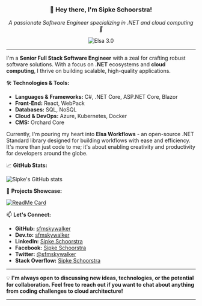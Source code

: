 <h3 align="center">👋 Hey there, I'm Sipke Schoorstra!</h3>
<p align="center">
  <i>A passionate Software Engineer specializing in .NET and cloud computing 🚀</i>
</p>

<p align="center">
  <img src="https://v3.elsaworkflows.io/_next/static/media/elsa-android.3c4de958.png" alt="Elsa 3.0" />
</p>

---

I'm a **Senior Full Stack Software Engineer** with a zeal for crafting robust software solutions. With a focus on **.NET** ecosystems and **cloud computing**, I thrive on building scalable, high-quality applications.

🛠 **Technologies & Tools:**

- **Languages & Frameworks:** C#, .NET Core, ASP.NET Core, Blazor
- **Front-End:** React, WebPack
- **Databases:** SQL, NoSQL
- **Cloud & DevOps:** Azure, Kubernetes, Docker
- **CMS:** Orchard Core

Currently, I'm pouring my heart into **Elsa Workflows** - an open-source .NET Standard library designed for building workflows with ease and efficiency. It's more than just code to me; it's about enabling creativity and productivity for developers around the globe.

📈 **GitHub Stats:**

![Sipke's GitHub stats](https://github-readme-stats.vercel.app/api?username=sfmskywalker&show_icons=true&theme=radical)

🎯 **Projects Showcase:**

[![ReadMe Card](https://github-readme-stats.vercel.app/api/pin/?username=elsa-workflows&repo=elsa-core&theme=radical)](https://github.com/elsa-workflows/elsa-core)

📫 **Let's Connect:**

- **GitHub:** [sfmskywalker](https://github.com/sfmskywalker)
- **Dev.to:** [sfmskywalker](https://dev.to/sfmskywalker)
- **LinkedIn:** [Sipke Schoorstra](https://www.linkedin.com/in/sfmskywalker/)
- **Facebook:** [Sipke Schoorstra](https://www.facebook.com/SipkeSchoorstra)
- **Twitter:** [@sfmskywalker](https://twitter.com/sfmskywalker)
- **Stack Overflow:** [Sipke Schoorstra](https://stackoverflow.com/users/690374/sipke-schoorstra)

---

💡 **I'm always open to discussing new ideas, technologies, or the potential for collaboration. Feel free to reach out if you want to chat about anything from coding challenges to cloud architecture!**

---
